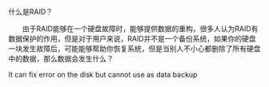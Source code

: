   
什么是RAID？

　　由于RAID能够在一个硬盘故障时，能够提供数据的重构，很多人认为RAID有数据保护的作用，但是对于用户来说，RAID并不是一个备份系统，如果你的硬盘一块发生故障后，可能能够帮助你恢复系统，但是当别人不小心都删除了所有硬盘中的数据，那么数据会发生什么？



It can fix error on the disk but cannot use as data backup

